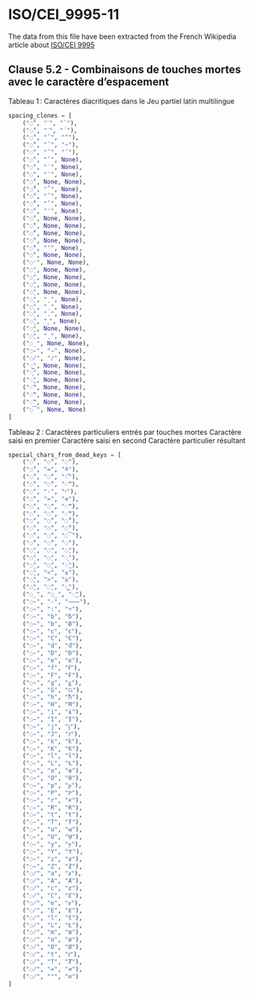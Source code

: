 # ISO/CEI_9995-11

The data from this file have been extracted from the French Wikipedia article about [ISO/CEI 9995](https://fr.wikipedia.org/wiki/ISO/CEI_9995#ISO/CEI_9995-11_-_Les_touches_mortes)

## Clause 5.2 - Combinaisons de touches mortes avec le caractère d’espacement

Tableau 1 : Caractères diacritiques dans le Jeu partiel latin multilingue

```python
spacing_clones = [
	("◌̀", "ˋ", "`"),
	("◌́", "ˊ", "´"),
	("◌̂", "ˆ", "^"),
	("◌̃", "˜", "~"),
	("◌̄", "ˉ", "¯"),
	("◌̆", "˘", None),
	("◌̇", "˙", None),
	("◌̈", "¨", None),
	("◌̉", None, None),
	("◌̊", "˚", None),
	("◌̋", "˝", None),
	("◌̌", "ˇ", None),
	("◌̍", "ˈ", None),
	("◌̎", None, None),
	("◌̏", None, None),
	("◌̐", None, None),
	("◌̑", None, None),
	("◌̓", "ʼ", None),
	("◌̕", None, None),
	("◌̛", None, None),
	("◌̣", None, None),
	("◌̤", None, None),
	("◌̥", None, None),
	("◌̦", None, None),
	("◌̧", "¸", None),
	("◌̨", "˛", None),
	("◌̩", "ˌ", None),
	("◌̭", "ꞈ", None),
	("◌̮", None, None),
	("◌̱", "ˍ", None),
	("◌̲", None, None),
	("◌̵", "−", None),
	("◌̸", "∕", None),
	("◌͇", None, None),
	("◌͈", None, None),
	("◌͜", None, None),
	("◌͝", None, None),
	("◌͞", None, None),
	("◌͠", None, None),
	("◌͡", None, None)
]
```

Tableau 2 : Caractères particuliers entrés par touches mortes
Caractère saisi en premier	Caractère saisi en second	Caractère particulier résultant

```python
special_chars_from_dead_keys = [
	("◌̀", "◌̀", "◌̏"),
	("◌̂", "=", "≙"),
	("◌̂", "◌̂", "◌᷍"),
	("◌̃", "◌̃", "◌͠"),
	("◌̄", "-", "⹀"),
	("◌̄", "=", "≡"),
	("◌̄", "◌̄", "◌͞"),
	("◌̆", "◌̆", "◌͝"),
	("◌̇", "◌̆", "◌̐"),
	("◌̍", "◌̍", "◌̎"),
	("◌̑", "◌̑", "◌͡"),
	("◌̓", "◌̓", "◌̕"),
	("◌̣", "◌̣", "◌̤"),
	("◌̩", "◌̩", "◌͈"),
	("◌̮", "◌̮", "◌͜"),
	("◌̱", "<", "≤"),
	("◌̱", ">", "≥"),
	("◌̱", "◌̱", "◌͇"),
	("◌̲", "◌̲", "◌͟"),
	("◌̵", "-", "⸺"),
	("◌̵", ":", "÷"),
	("◌̵", "b", "ƀ"),
	("◌̵", "b", "Ƀ"),
	("◌̵", "c", "ꞓ"),
	("◌̵", "C", "Ꞓ"),
	("◌̵", "d", "đ"),
	("◌̵", "D", "Đ"),
	("◌̵", "e", "ꬳ"),
	("◌̵", "f", "ꞙ"),
	("◌̵", "F", "₣"),
	("◌̵", "g", "ǥ"),
	("◌̵", "G", "Ǥ"),
	("◌̵", "h", "ħ"),
	("◌̵", "H", "Ħ"),
	("◌̵", "i", "ɨ"),
	("◌̵", "I", "Ɨ"),
	("◌̵", "j", "ɉ"),
	("◌̵", "J", "Ɉ"),
	("◌̵", "k", "ꝁ"),
	("◌̵", "K", "Ꝁ"),
	("◌̵", "l", "ƚ"),
	("◌̵", "L", "Ƚ"),
	("◌̵", "o", "ɵ"),
	("◌̵", "O", "Ɵ"),
	("◌̵", "p", "ᵽ"),
	("◌̵", "P", "Ᵽ"),
	("◌̵", "r", "ɍ"),
	("◌̵", "R", "Ɍ"),
	("◌̵", "t", "ŧ"),
	("◌̵", "T", "Ŧ"),
	("◌̵", "u", "ʉ"),
	("◌̵", "U", "Ʉ"),
	("◌̵", "y", "ɏ"),
	("◌̵", "Y", "Ɏ"),
	("◌̵", "z", "ƶ"),
	("◌̵", "Z", "Ƶ"),
	("◌̸", "a", "ⱥ"),
	("◌̸", "A", "Ⱥ"),
	("◌̸", "c", "ȼ"),
	("◌̸", "C", "Ȼ"),
	("◌̸", "e", "ɇ"),
	("◌̸", "E", "Ɇ"),
	("◌̸", "l", "ł"),
	("◌̸", "L", "Ł"),
	("◌̸", "m", "₥"),
	("◌̸", "o", "ø"),
	("◌̸", "O", "Ø"),
	("◌̸", "t", "ⱦ"),
	("◌̸", "T", "Ⱦ"),
	("◌̸", "=", "≠"),
	("◌̸", "°", "⌀")
]
```
